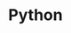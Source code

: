---
title: "Python"
layout: category-python
permalink: /python/
author_profile: true
sidebar_main: ture
classes: wide
---